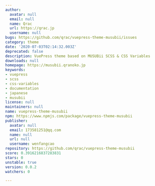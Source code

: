```yaml
---
author:
  avatar: null
  email: null
  name: Qrac
  url: https://qrac.jp
  username: null
bugs: https://github.com/qrac/vuepress-theme-musubii/issues
category: theme
date: '2020-07-03T02:14:32.003Z'
deprecated: false
description: VuePress theme based on MUSUBii SCSS & CSS Variables
downloads: null
homepage: https://musubii.qranoko.jp
keywords:
- vuepress
- scss
- css-variables
- documentation
- japanese
- musubii
license: null
maintainers: null
name: vuepress-theme-musubii
npm: https://www.npmjs.com/package/vuepress-theme-musubii
publisher:
  avatar: null
  email: 173581251@qq.com
  name: null
  url: null
  username: wenfangcao
repository: https://github.com/qrac/vuepress-theme-musubii
score: 0.3916216837283831
stars: 0
unstable: true
version: 0.0.2
watchers: 0

---
```


